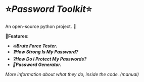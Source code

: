 # ⭐***Password Toolkit***⭐
An open-source python project. 🐍

**💫Features:**
- ***💥Brute Force Tester.***
- ***❓How Strong Is My Password?***
- ***❔How Do I Protect My Passwords?***
- ***🔐Password Generator.***
  
*More information about what they do, inside the code. (manual)*
